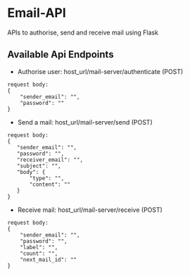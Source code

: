 # Email-API
APIs to authorise, send and receive mail using Flask

## Available Api Endpoints
- Authorise user: host_url/mail-server/authenticate (POST)
```
request body:
{
	"sender_email": "",
	"password": ""
}
```

- Send a mail: host_url/mail-server/send (POST)
 ```
 request body:
{
	"sender_email": "",
	"password": "",
	"receiver_email": "",
	"subject": "",
	"body": {
		"type": "",
		"content": ""
	}
}
```

- Receive mail: host_url/mail-server/receive (POST)
```
request body:
{
	"sender_email": "",
	"password": "",
	"label": "",
	"count": "",
	"next_mail_id": ""
}
```
